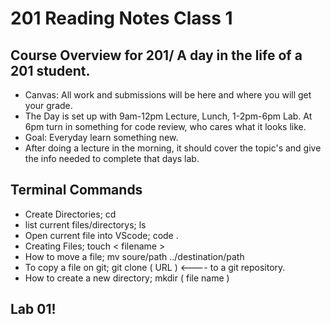 # 201 Reading Notes Class 1

## Course Overview for 201/ A day in the life of a 201 student.
  * Canvas: All work and submissions will be here and where you will get your grade. 
  * The Day is set up with 9am-12pm Lecture, Lunch, 1-2pm-6pm Lab. At 6pm turn in something for code review, who cares what it looks like.
  * Goal: Everyday learn something new. 
  * After doing a lecture in the morning, it should cover the topic's and give the info needed to complete that days lab.
## Terminal Commands 
  * Create Directories; cd
  * list current files/directorys; ls
  * Open current file into VScode; code .
  * Creating Files; touch < filename >
  * How to move a file; mv soure/path ../destination/path
  * To copy a file on git; git clone ( URL ) <---- to a git repository. 
  * How to create a new directory; mkdir ( file name )
  
## Lab 01!


   